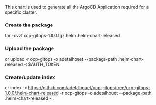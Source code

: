 This chart is used to generate all the ArgoCD Application required for a specific cluster.

### Create the package
tar -cvzf ocp-gitops-1.0.0.tgz helm .helm-chart-released

### Upload the package
cr upload -r ocp-gitops -o adetalhouet --package-path .helm-chart-released -t $AUTH_TOKEN

### Create/update index
cr index  -c https://github.com/adetalhouet/ocp-gitops/tree/ocp-gitops-1.0.0/.helm-chart-released -r ocp-gitops -o adetalhouet --package-path .helm-chart-released -i .
